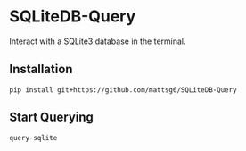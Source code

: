 # SQLiteDB-Query

Interact with a SQLite3 database in the terminal.

## Installation
```
pip install git+https://github.com/mattsg6/SQLiteDB-Query
```

## Start Querying
```
query-sqlite
```